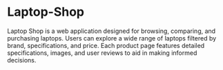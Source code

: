 # Laptop-Shop
Laptop Shop is a web application designed for browsing, comparing, and purchasing laptops. Users can explore a wide range of laptops filtered by brand, specifications, and price. Each product page features detailed specifications, images, and user reviews to aid in making informed decisions.
